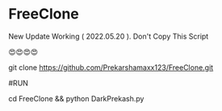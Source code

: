 # FreeClone
New Update Working ( 2022.05.20 ). Don't Copy This Script 

😍😍😍😍



git clone https://github.com/Prekarshamaxx123/FreeClone.git 

#RUN

cd FreeClone && 
python DarkPrekash.py
